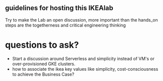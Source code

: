 ## guidelines for hosting this IKEAlab

Try to make the Lab an open discussion, more important than the hands_on steps are the togetherness and critical engineering thinking

# questions to ask?
* Start a discussion around Serverless and simplicity instead of VM's or over-provisioned GKE clusters.
* how to associate the ikea key values like simplicity, cost-consciousness to achieve the Business Case?
